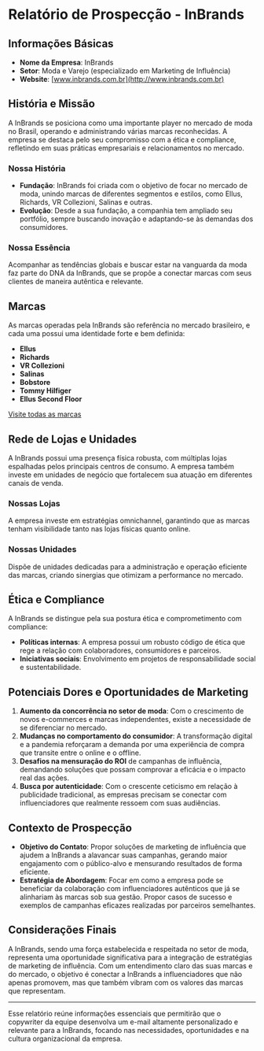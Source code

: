 # Relatório de Prospecção - InBrands

## Informações Básicas
- **Nome da Empresa**: InBrands
- **Setor**: Moda e Varejo (especializado em Marketing de Influência)
- **Website**: [www.inbrands.com.br](http://www.inbrands.com.br)

## História e Missão
A InBrands se posiciona como uma importante player no mercado de moda no Brasil, operando e administrando várias marcas reconhecidas. A empresa se destaca pelo seu compromisso com a ética e compliance, refletindo em suas práticas empresariais e relacionamentos no mercado.

### Nossa História
- **Fundação**: InBrands foi criada com o objetivo de focar no mercado de moda, unindo marcas de diferentes segmentos e estilos, como Ellus, Richards, VR Collezioni, Salinas e outras.
- **Evolução**: Desde a sua fundação, a companhia tem ampliado seu portfólio, sempre buscando inovação e adaptando-se às demandas dos consumidores.

### Nossa Essência
Acompanhar as tendências globais e buscar estar na vanguarda da moda faz parte do DNA da InBrands, que se propõe a conectar marcas com seus clientes de maneira autêntica e relevante.

## Marcas
As marcas operadas pela InBrands são referência no mercado brasileiro, e cada uma possui uma identidade forte e bem definida:
- **Ellus**
- **Richards**
- **VR Collezioni**
- **Salinas**
- **Bobstore**
- **Tommy Hilfiger**
- **Ellus Second Floor**

[Visite todas as marcas](https://www.inbrands.com.br)

## Rede de Lojas e Unidades
A InBrands possui uma presença física robusta, com múltiplas lojas espalhadas pelos principais centros de consumo. A empresa também investe em unidades de negócio que fortalecem sua atuação em diferentes canais de venda.

### Nossas Lojas
A empresa investe em estratégias omnichannel, garantindo que as marcas tenham visibilidade tanto nas lojas físicas quanto online.

### Nossas Unidades
Dispõe de unidades dedicadas para a administração e operação eficiente das marcas, criando sinergias que otimizam a performance no mercado.

## Ética e Compliance
A InBrands se distingue pela sua postura ética e comprometimento com compliance:
- **Políticas internas**: A empresa possui um robusto código de ética que rege a relação com colaboradores, consumidores e parceiros.
- **Iniciativas sociais**: Envolvimento em projetos de responsabilidade social e sustentabilidade.

## Potenciais Dores e Oportunidades de Marketing
1. **Aumento da concorrência no setor de moda**: Com o crescimento de novos e-commerces e marcas independentes, existe a necessidade de se diferenciar no mercado.
2. **Mudanças no comportamento do consumidor**: A transformação digital e a pandemia reforçaram a demanda por uma experiência de compra que transite entre o online e o offline.
3. **Desafios na mensuração do ROI** de campanhas de influência, demandando soluções que possam comprovar a eficácia e o impacto real das ações.
4. **Busca por autenticidade**: Com o crescente ceticismo em relação à publicidade tradicional, as empresas precisam se conectar com influenciadores que realmente ressoem com suas audiências.

## Contexto de Prospecção
- **Objetivo do Contato**: Propor soluções de marketing de influência que ajudem a InBrands a alavancar suas campanhas, gerando maior engajamento com o público-alvo e mensurando resultados de forma eficiente.
- **Estratégia de Abordagem**: Focar em como a empresa pode se beneficiar da colaboração com influenciadores autênticos que já se alinhariam às marcas sob sua gestão. Propor casos de sucesso e exemplos de campanhas eficazes realizadas por parceiros semelhantes.

## Considerações Finais
A InBrands, sendo uma força estabelecida e respeitada no setor de moda, representa uma oportunidade significativa para a integração de estratégias de marketing de influência. Com um entendimento claro das suas marcas e do mercado, o objetivo é conectar a InBrands a influenciadores que não apenas promovem, mas que também vibram com os valores das marcas que representam.

---

Esse relatório reúne informações essenciais que permitirão que o copywriter da equipe desenvolva um e-mail altamente personalizado e relevante para a InBrands, focando nas necessidades, oportunidades e na cultura organizacional da empresa.